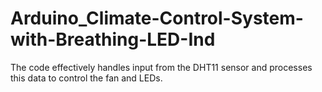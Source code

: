 # Arduino_Climate-Control-System-with-Breathing-LED-Ind
The code effectively handles input from the DHT11 sensor and processes this data to control the fan and LEDs. 
